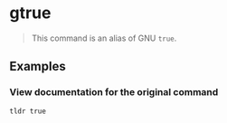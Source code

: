# gtrue

> This command is an alias of GNU `true`.

## Examples

### View documentation for the original command

```bash
tldr true
```
